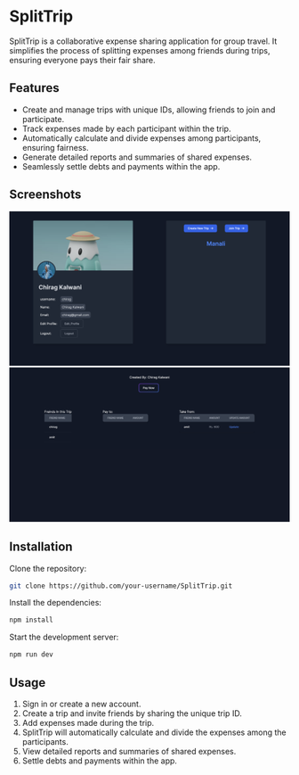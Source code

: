 # SplitTrip

SplitTrip is a collaborative expense sharing application for group travel. It simplifies the process of splitting
expenses among friends during trips, ensuring everyone pays their fair share.

## Features

- Create and manage trips with unique IDs, allowing friends to join and participate.
- Track expenses made by each participant within the trip.
- Automatically calculate and divide expenses among participants, ensuring fairness.
- Generate detailed reports and summaries of shared expenses.
- Seamlessly settle debts and payments within the app.

## Screenshots

![Main Page](/SS/ss1.png?raw=true "Optional Title")
![Trip Page](/SS/ss2.png?raw=true "Optional Title")

## Installation

Clone the repository:

```bash
git clone https://github.com/your-username/SplitTrip.git
```

Install the dependencies:

```bash
npm install
```

Start the development server:

```bash
npm run dev
```

## Usage

1. Sign in or create a new account.
2. Create a trip and invite friends by sharing the unique trip ID.
3. Add expenses made during the trip.
4. SplitTrip will automatically calculate and divide the expenses among the participants.
5. View detailed reports and summaries of shared expenses.
6. Settle debts and payments within the app.


